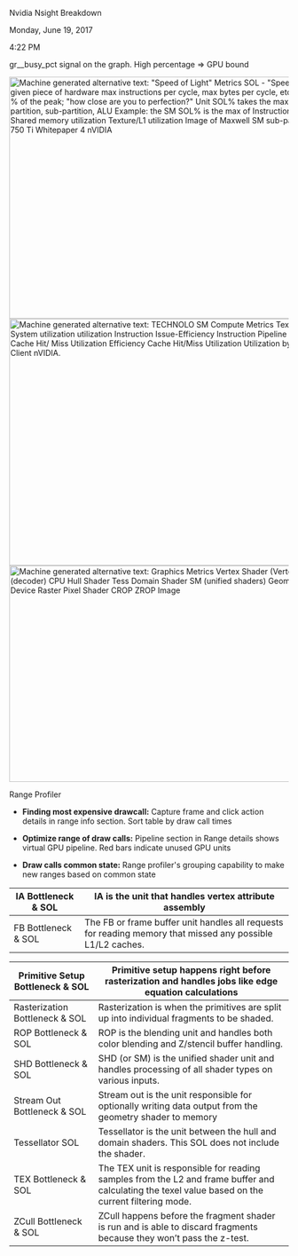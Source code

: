 Nvidia Nsight Breakdown

Monday, June 19, 2017

4:22 PM

gr\_\_busy_pct signal on the graph. High percentage => GPU bound

<img src="process_markdown/assets/media/image1.png" alt="Machine generated alternative text: &quot;Speed of Light&quot; Metrics SOL - &quot;Speed of Light&quot; - peak throughput of a given piece of hardware max instructions per cycle, max bytes per cycle, etc. SOL% = achieved throughput, as % of the peak; &quot;how close are you to perfection?&quot; Unit SOL% takes the max across sub-unit SOL%s. SM, partition, sub-partition, ALU Example: the SM SOL% is the max of Instruction Issue utilization ALU utilization Shared memory utilization Texture/L1 utilization Image of Maxwell SM sub-partition from NVIDIA GeForce GTX 750 Ti Whitepaper 4 nVIDIA " style="width:7.78125in;height:4.54167in" />

<img src="process_markdown/assets/media/image2.png" alt="Machine generated alternative text: TECHNOLO SM Compute Metrics Tex Shared utilization Device System utilization utilization Instruction Issue-Efficiency Instruction Pipeline Statistics Stall Reasons Cache Hit/ Miss Utilization Efficiency Cache Hit/Miss Utilization Utilization by Op Type Utilization by Client nVIDIA. " style="width:7.13542in;height:4.63542in" />

<img src="process_markdown/assets/media/image3.png" alt="Machine generated alternative text: Graphics Metrics Vertex Shader (Vertex Fetch) Front End (decoder) CPU Hull Shader Tess Domain Shader SM (unified shaders) Geom Shader XFB System Tex Device Raster Pixel Shader CROP ZROP Image " style="width:7.08333in;height:4.0625in" />

Range Profiler

- **Finding most expensive drawcall:** Capture frame and click action details in range info section. Sort table by draw call times

- **Optimize range of draw calls:** Pipeline section in Range details shows virtual GPU pipeline. Red bars indicate unused GPU units

- **Draw calls common state:** Range profiler's grouping capability to make new ranges based on common state

<table><thead><tr class="header"><th>IA Bottleneck &amp; SOL</th><th>IA is the unit that handles vertex attribute assembly</th></tr></thead><tbody><tr class="odd"><td>FB Bottleneck &amp; SOL</td><td>The FB or frame buffer unit handles all requests for reading memory that missed any possible L1/L2 caches.</td></tr></tbody></table>

<table><thead><tr class="header"><th>Primitive Setup Bottleneck &amp; SOL</th><th>Primitive setup happens right before rasterization and handles jobs like edge equation calculations</th></tr></thead><tbody><tr class="odd"><td>Rasterization Bottleneck &amp; SOL</td><td>Rasterization is when the primitives are split up into individual fragments to be shaded.</td></tr><tr class="even"><td>ROP Bottleneck &amp; SOL</td><td>ROP is the blending unit and handles both color blending and Z/stencil buffer handling.</td></tr><tr class="odd"><td>SHD Bottleneck &amp; SOL</td><td>SHD (or SM) is the unified shader unit and handles processing of all shader types on various inputs.</td></tr><tr class="even"><td>Stream Out Bottleneck &amp; SOL</td><td>Stream out is the unit responsible for optionally writing data output from the geometry shader to memory</td></tr><tr class="odd"><td>Tessellator SOL</td><td>Tessellator is the unit between the hull and domain shaders. This SOL does not include the shader.</td></tr><tr class="even"><td>TEX Bottleneck &amp; SOL</td><td>The TEX unit is responsible for reading samples from the L2 and frame buffer and calculating the texel value based on the current filtering mode.</td></tr><tr class="odd"><td>ZCull Bottleneck &amp; SOL</td><td>ZCull happens before the fragment shader is run and is able to discard fragments because they won’t pass the z-test.</td></tr></tbody></table>
